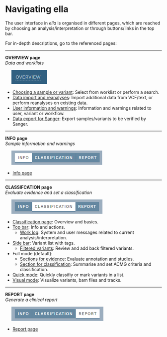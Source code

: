 # Navigating ella

The user interface in *ella* is organised in different pages, which are reached by choosing an analysis/interpretation or through buttons/links in the top bar. 

For in-depth descriptions, go to the referenced pages:

<hr>

**OVERVIEW page**  
*Data and worklists*
  
<div style="text-indent: 4%;"><img src="./img/overview_btn.png"></div>

- [Choosing a sample or variant](/manual/choosing-sample-variant.md): Select from worklist or perform a search.
- [Data import and reanalyses](/manual/data-import-reanalyses.md): Import additional data from VCF/text, or perform reanalyses on existing data.
- [User information and warnings](/manual/user-info-warnings.md): Information and warnings related to user, variant or workflow.
- [Data export for Sanger](/manual/export-sanger.md): Export samples/variants to be verified by Sanger.

<hr>	  
	  
**INFO page**  
*Sample information and warnings*

<div style="text-indent: 4%;"><img src="./img/nav_info_btn.png"></div>

- [Info page](/manual/info-page.html)

<hr>

**CLASSIFCATION page**  
*Evaluate evidence and set a classification*

<div style="text-indent: 4%;"><img src="./img/nav_classification_btn.png"></div>

- [Classification page](/manual/classification-page.html): Overview and basics.
- [Top bar](/manual/top-bar.html): Info and actions.
    - [Work log](/manual/worklog.html): System and user messages related to current analysis/interpretation.
- [Side bar](/manual/side-bar.html): Variant list with tags.
    - [Filtered variants](/manual/filtered-variants.html): Review and add back filtered variants.
- Full mode (default): 
    - [Sections for evidence](/manual/evidence-sections.html): Evaluate annotation and studies.
    - [Section for classification](/manual/classification-section.html): Summarise and set ACMG criteria and classification.
- [Quick mode](/manual/quick-classification.md): Quickly classifiy or mark variants in a list.
- [Visual mode](/manual/visual.html): Visualize variants, bam files and tracks.
  	  
<hr>	

**REPORT page**  
*Generate a clinical report*

<div style="text-indent: 4%;"><img src="./img/nav_report_btn.png"></div>

- [Report page](/manual/report-page.html) 